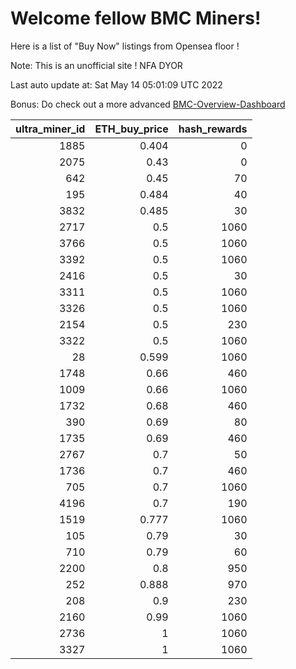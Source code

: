 # Welcome fellow BMC Miners!
Here is a list of "Buy Now" listings from Opensea floor !

Note: This is an unofficial site ! NFA DYOR

Last auto update at: Sat May 14 05:01:09 UTC 2022

Bonus: Do check out a more advanced [BMC-Overview-Dashboard](https://dune.com/defifunk/BMC-Overview-Dashboard)


|   ultra_miner_id |   ETH_buy_price |   hash_rewards |
|-----------------:|----------------:|---------------:|
|             1885 |           0.404 |              0 |
|             2075 |           0.43  |              0 |
|              642 |           0.45  |             70 |
|              195 |           0.484 |             40 |
|             3832 |           0.485 |             30 |
|             2717 |           0.5   |           1060 |
|             3766 |           0.5   |           1060 |
|             3392 |           0.5   |           1060 |
|             2416 |           0.5   |             30 |
|             3311 |           0.5   |           1060 |
|             3326 |           0.5   |           1060 |
|             2154 |           0.5   |            230 |
|             3322 |           0.5   |           1060 |
|               28 |           0.599 |           1060 |
|             1748 |           0.66  |            460 |
|             1009 |           0.66  |           1060 |
|             1732 |           0.68  |            460 |
|              390 |           0.69  |             80 |
|             1735 |           0.69  |            460 |
|             2767 |           0.7   |             50 |
|             1736 |           0.7   |            460 |
|              705 |           0.7   |           1060 |
|             4196 |           0.7   |            190 |
|             1519 |           0.777 |           1060 |
|              105 |           0.79  |             30 |
|              710 |           0.79  |             60 |
|             2200 |           0.8   |            950 |
|              252 |           0.888 |            970 |
|              208 |           0.9   |            230 |
|             2160 |           0.99  |           1060 |
|             2736 |           1     |           1060 |
|             3327 |           1     |           1060 |